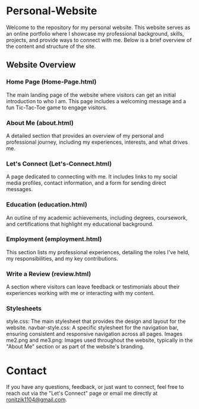 # Personal-Website
Welcome to the repository for my personal website. This website serves as an online portfolio where I showcase my professional background, skills, projects, and provide ways to connect with me. Below is a brief overview of the content and structure of the site.

## Website Overview

### Home Page (Home-Page.html)
The main landing page of the website where visitors can get an initial introduction to who I am. This page includes a welcoming message and a fun Tic-Tac-Toe game to engage visitors.

### About Me (about.html)
A detailed section that provides an overview of my personal and professional journey, including my experiences, interests, and what drives me.

### Let's Connect (Let's-Connect.html)
A page dedicated to connecting with me. It includes links to my social media profiles, contact information, and a form for sending direct messages.

### Education (education.html)
An outline of my academic achievements, including degrees, coursework, and certifications that highlight my educational background.

### Employment (employment.html)
This section lists my professional experiences, detailing the roles I've held, my responsibilities, and my key contributions.

### Write a Review (review.html)
A section where visitors can leave feedback or testimonials about their experiences working with me or interacting with my content.

### Stylesheets
style.css: The main stylesheet that provides the design and layout for the website.
navbar-style.css: A specific stylesheet for the navigation bar, ensuring consistent and responsive navigation across all pages.
Images
me2.png and me3.png: Images used throughout the website, typically in the "About Me" section or as part of the website's branding.

# Contact
If you have any questions, feedback, or just want to connect, feel free to reach out via the "Let's Connect" page or email me directly at ronitzik1104@gmail.com.


